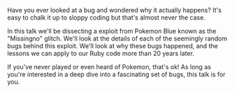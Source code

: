 Have you ever looked at a bug and wondered why it actually happens? It's easy to chalk it up to sloppy coding but that's almost never the case.

In this talk we'll be dissecting a exploit from Pokemon Blue known as the "Missingno" glitch. We'll look at the details of each of the seemingly random bugs behind this exploit. We'll look at why these bugs happened, and the lessons we can apply to our Ruby code more than 20 years later.

If you've never played or even heard of Pokemon, that's ok! As long as you're interested in a deep dive into a fascinating set of bugs, this talk is for you.
